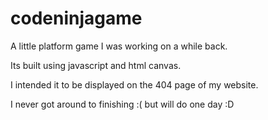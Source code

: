 # codeninjagame

A little platform game I was working on a while back.

Its built using javascript and html canvas.

I intended it to be displayed on the 404 page of my website. 

I never got around to finishing :( but will do one day :D
